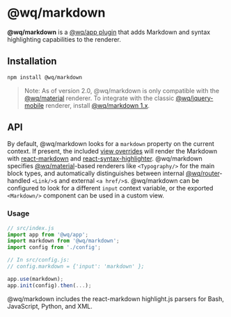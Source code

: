 @wq/markdown
==============

**@wq/markdown** is a [@wq/app plugin][@wq/app] that adds Markdown and syntax highlighting capabilities to the renderer.

## Installation

```bash
npm install @wq/markdown
```

> Note: As of version 2.0, @wq/markdown is only compatible with the [@wq/material] renderer.   To integrate with the classic [@wq/jquery-mobile] renderer, install [@wq/markdown 1.x].

## API

By default, @wq/markdown looks for a `markdown` property on the current context.  If present, the included [view overrides] will render the Markdown with [react-markdown] and [react-syntax-highlighter].  @wq/markdown specifies [@wq/material]-based renderers like `<Typography/>` for the main block types, and automatically distinguishes between internal [@wq/router]-handled `<Link/>`s and external `<a href/>`s.  @wq/markdown can be configured to look for a different `input` context variable, or the exported `<Markdown/>` component can be used in a custom view.

### Usage

```javascript
// src/index.js
import app from '@wq/app';
import markdown from '@wq/markdown';
import config from './config';

// In src/config.js:
// config.markdown = {'input': 'markdown' };

app.use(markdown);
app.init(config).then(...);
```

@wq/markdown includes the react-markdown highlight.js parsers for Bash, JavaScript, Python, and XML.

[@wq/app]: https://wq.io/docs/app-js
[@wq/markdown 1.x]: https://github.com/wq/markdown/tree/1.x
[@wq/material]: https://github.com/wq/wq.app/tree/master/packages/material
[@wq/jquery-mobile]: https://github.com/wq/wq.app/tree/master/packages/jquery-mobile
[react-markdown]: https://github.com/remarkjs/react-markdown
[react-syntax-highlighter]: https://github.com/react-syntax-highlighter/react-syntax-highlighter
[view overrides]: https://github.com/wq/wq.app/tree/master/packages/material
[@wq/router]: https://wq.io/docs/router-js
